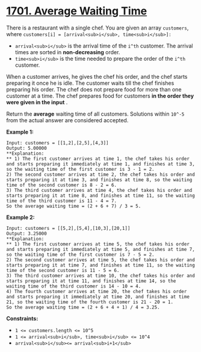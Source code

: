 # [1701. Average Waiting Time](https://leetcode.com/problems/average-waiting-time/description/?envType=daily-question&envId=2024-07-09)

There is a restaurant with a single chef. You are given an array `customers`, where `customers[i] = [arrival<sub>i</sub>, time<sub>i</sub>]:`

- `arrival<sub>i</sub>` is the arrival time of the `i^th` customer. The arrival times are sorted in **non-decreasing**  order.
- `time<sub>i</sub>` is the time needed to prepare the order of the `i^th` customer.

When a customer arrives, he gives the chef his order, and the chef starts preparing it once he is idle. The customer waits till the chef finishes preparing his order. The chef does not prepare food for more than one customer at a time. The chef prepares food for customers **in the order they were given in the input** .

Return the **average**  waiting time of all customers. Solutions within `10^-5` from the actual answer are considered accepted.

**Example 1:** 

```
Input: customers = [[1,2],[2,5],[4,3]]
Output: 5.00000
**Explanation:
** 1) The first customer arrives at time 1, the chef takes his order and starts preparing it immediately at time 1, and finishes at time 3, so the waiting time of the first customer is 3 - 1 = 2.
2) The second customer arrives at time 2, the chef takes his order and starts preparing it at time 3, and finishes at time 8, so the waiting time of the second customer is 8 - 2 = 6.
3) The third customer arrives at time 4, the chef takes his order and starts preparing it at time 8, and finishes at time 11, so the waiting time of the third customer is 11 - 4 = 7.
So the average waiting time = (2 + 6 + 7) / 3 = 5.
```

**Example 2:** 

```
Input: customers = [[5,2],[5,4],[10,3],[20,1]]
Output: 3.25000
**Explanation:
** 1) The first customer arrives at time 5, the chef takes his order and starts preparing it immediately at time 5, and finishes at time 7, so the waiting time of the first customer is 7 - 5 = 2.
2) The second customer arrives at time 5, the chef takes his order and starts preparing it at time 7, and finishes at time 11, so the waiting time of the second customer is 11 - 5 = 6.
3) The third customer arrives at time 10, the chef takes his order and starts preparing it at time 11, and finishes at time 14, so the waiting time of the third customer is 14 - 10 = 4.
4) The fourth customer arrives at time 20, the chef takes his order and starts preparing it immediately at time 20, and finishes at time 21, so the waiting time of the fourth customer is 21 - 20 = 1.
So the average waiting time = (2 + 6 + 4 + 1) / 4 = 3.25.
```

**Constraints:** 

- `1 <= customers.length <= 10^5`
- `1 <= arrival<sub>i</sub>, time<sub>i</sub> <= 10^4`
- `arrival<sub>i</sub><= arrival<sub>i+1</sub>`
